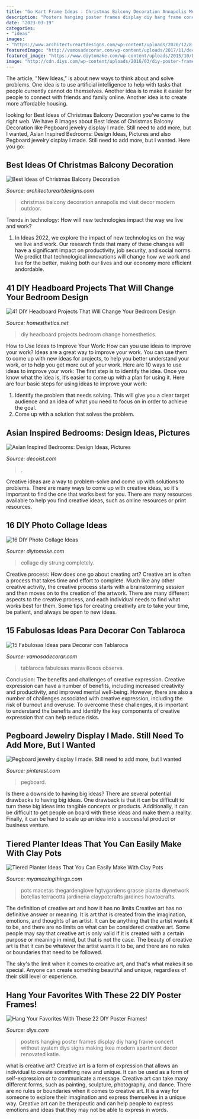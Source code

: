 ```yaml
---
title: "Go Kart Frame Ideas : Christmas Balcony Decoration Annapolis Md Visit Decor Modern Outdoor"
description: "Posters hanging poster frames display diy hang frame concert without system diys signs making ikea modern apartment decor renovated katie"
date: "2023-03-19"
categories:
- "ideas"
images:
- "https://www.architectureartdesigns.com/wp-content/uploads/2020/12/8-9.jpg"
featuredImage: "http://vamosadecorar.com/wp-content/uploads/2017/11/deco-tablaroca-16.jpg"
featured_image: "https://www.diytomake.com/wp-content/uploads/2015/10/DIY-Strung-up-Photo-collage-wall.jpg"
image: "http://cdn.diys.com/wp-content/uploads/2016/03/diy-poster-frames.jpg"
---
```



The article, "New Ideas," is about new ways to think about and solve problems. One idea is to use artificial intelligence to help with tasks that people currently cannot do themselves. Another idea is to make it easier for people to connect with friends and family online. Another idea is to create more affordable housing.

	

		
looking for Best Ideas of Christmas Balcony Decoration you've came to the right web. We have 8 Images about Best Ideas of Christmas Balcony Decoration like Pegboard jewelry display I made. Still need to add more, but I wanted, Asian Inspired Bedrooms: Design Ideas, Pictures and also Pegboard jewelry display I made. Still need to add more, but I wanted. Here you go:
		
    
## Best Ideas Of Christmas Balcony Decoration

<img loading=lazy src="https://www.architectureartdesigns.com/wp-content/uploads/2020/12/8-9.jpg" onerror="this.onerror=null;this.src='https://tse3.mm.bing.net/th?id=OIP.0cq0j7FfAyhGCltPGSZ-HwHaOu&amp;pid=15.1';" alt="Best Ideas of Christmas Balcony Decoration">

_Source: architectureartdesigns.com_

>christmas balcony decoration annapolis md visit decor modern outdoor. 

	

Trends in technology: How will new technologies impact the way we live and work?
1. In Ideas 2022, we explore the impact of new technologies on the way we live and work. Our research finds that many of these changes will have a significant impact on productivity, job security, and social norms. We predict that technological innovations will change how we work and live for the better, making both our lives and our economy more efficient andordable.

    
## 41 DIY Headboard Projects That Will Change Your Bedroom Design

<img loading=lazy src="http://cdn.homesthetics.net/wp-content/uploads/2015/01/41-DIY-Headboard-ideas_homesthetics47.jpg" onerror="this.onerror=null;this.src='https://tse1.mm.bing.net/th?id=OIP.SiRn5Nkn_aFcftBAXuudWwHaKf&amp;pid=15.1';" alt="41 DIY Headboard Projects That Will Change Your Bedroom Design">

_Source: homesthetics.net_

>diy headboard projects bedroom change homesthetics. 

	

How to Use Ideas to Improve Your Work: How can you use ideas to improve your work?
Ideas are a great way to improve your work. You can use them to come up with new ideas for projects, to help you better understand your work, or to help you get more out of your work. Here are 10 ways to use ideas to improve your work: 
The first step is to identify the idea. Once you know what the idea is, it’s easier to come up with a plan for using it. Here are four basic steps for using ideas to improve your work: 
1) Identify the problem that needs solving. This will give you a clear target audience and an idea of what you need to focus on in order to achieve the goal. 
2) Come up with a solution that solves the problem.

    
## Asian Inspired Bedrooms: Design Ideas, Pictures

<img loading=lazy src="https://cdn.decoist.com/wp-content/uploads/2014/03/Asian-Contemporary-guest-bedroom-idea.jpg" onerror="this.onerror=null;this.src='https://tse4.mm.bing.net/th?id=OIP.Z0LFPbs0RHA81HvGySeO_gHaFf&amp;pid=15.1';" alt="Asian Inspired Bedrooms: Design Ideas, Pictures">

_Source: decoist.com_

>. 

	

Creative ideas are a way to problem-solve and come up with solutions to problems. There are many ways to come up with creative ideas, so it's important to find the one that works best for you. There are many resources available to help you find creative ideas, such as online resources or print resources.

    
## 16 DIY Photo Collage Ideas

<img loading=lazy src="https://www.diytomake.com/wp-content/uploads/2015/10/DIY-Strung-up-Photo-collage-wall.jpg" onerror="this.onerror=null;this.src='https://tse1.mm.bing.net/th?id=OIP.jT7nZjJH4WNU8ApI1w5kqQHaLH&amp;pid=15.1';" alt="16 DIY Photo Collage Ideas">

_Source: diytomake.com_

>collage diy strung completely. 

	

Creative process: How does one go about creating art?
Creative art is often a process that takes time and effort to complete. Much like any other creative activity, the creative process starts with a brainstorming session and then moves on to the creation of the artwork. There are many different aspects to the creative process, and each individual needs to find what works best for them. Some tips for creating creativity are to take your time, be patient, and always be open to new ideas.

    
## 15 Fabulosas Ideas Para Decorar Con Tablaroca

<img loading=lazy src="http://vamosadecorar.com/wp-content/uploads/2017/11/deco-tablaroca-16.jpg" onerror="this.onerror=null;this.src='https://tse3.mm.bing.net/th?id=OIP.1musTDL75xZifwIJO7lT1wHaKQ&amp;pid=15.1';" alt="15 Fabulosas Ideas para Decorar con Tablaroca">

_Source: vamosadecorar.com_

>tablaroca fabulosas maravillosos observa. 

	

Conclusion: The benefits and challenges of creative expression.
Creative expression can have a number of benefits, including increased creativity and productivity, and improved mental well-being. However, there are also a number of challenges associated with creative expression, including the risk of burnout and overuse. To overcome these challenges, it is important to understand the benefits and identify the key components of creative expression that can help reduce risks.

    
## Pegboard Jewelry Display I Made. Still Need To Add More, But I Wanted

<img loading=lazy src="https://i.pinimg.com/736x/b7/2e/0b/b72e0bd3ed49cb17fa59b0411b3b3767--jewellery-displays-jewelry-organization.jpg" onerror="this.onerror=null;this.src='https://tse4.mm.bing.net/th?id=OIP.a9Q15FC2lgwCikR6srPNjgHaJ6&amp;pid=15.1';" alt="Pegboard jewelry display I made. Still need to add more, but I wanted">

_Source: pinterest.com_

>pegboard. 

	

Is there a downside to having big ideas?
There are several potential drawbacks to having big ideas. One drawback is that it can be difficult to turn these big ideas into tangible concepts or products. Additionally, it can be difficult to get people on board with these ideas and make them a reality. Finally, it can be hard to scale up an idea into a successful product or business venture.

    
## Tiered Planter Ideas That You Can Easily Make With Clay Pots

<img loading=lazy src="https://myamazingthings.com/wp-content/uploads/2017/07/clay-pot-ideas-5.jpeg" onerror="this.onerror=null;this.src='https://tse3.mm.bing.net/th?id=OIP.E8Wz8UGR_xs_H9BitXGH0QHaLH&amp;pid=15.1';" alt="Tiered Planter Ideas That You Can Easily Make With Clay Pots">

_Source: myamazingthings.com_

>pots macetas thegardenglove hgtvgardens grasse piante diynetwork botellas terracotta jardineria claypotcrafts jardines howtocrafts. 

	

The definition of creative art and how it has no limits
Creative art has no definitive answer or meaning. It is art that is created from the imagination, emotions, and thoughts of an artist. It can be anything that the artist wants it to be, and there are no limits on what can be considered creative art.
Some people may say that creative art is only valid if it is created with a certain purpose or meaning in mind, but that is not the case. The beauty of creative art is that it can be whatever the artist wants it to be, and there are no rules or boundaries that need to be followed.

The sky's the limit when it comes to creative art, and that's what makes it so special. Anyone can create something beautiful and unique, regardless of their skill level or experience.

    
## Hang Your Favorites With These 22 DIY Poster Frames!

<img loading=lazy src="http://cdn.diys.com/wp-content/uploads/2016/03/diy-poster-frames.jpg" onerror="this.onerror=null;this.src='https://tse1.mm.bing.net/th?id=OIP.b96PGTyOg05RAFf2N-29ZwHaLI&amp;pid=15.1';" alt="Hang Your Favorites With These 22 DIY Poster Frames!">

_Source: diys.com_

>posters hanging poster frames display diy hang frame concert without system diys signs making ikea modern apartment decor renovated katie. 

	

what is creative art?
Creative art is a form of expression that allows an individual to create something new and unique. It can be used as a form of self-expression or to communicate a message. Creative art can take many different forms, such as painting, sculpture, photography, and dance.
There are no rules or boundaries when it comes to creative art. It is a way for someone to explore their imagination and express themselves in a unique way. Creative art can be therapeutic and can help people to express emotions and ideas that they may not be able to express in words.


